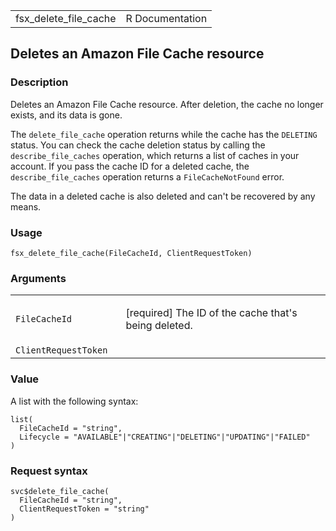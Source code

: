 <table style="width: 100%;">
<tbody>
<tr class="odd">
<td>fsx_delete_file_cache</td>
<td style="text-align: right;">R Documentation</td>
</tr>
</tbody>
</table>

## Deletes an Amazon File Cache resource

### Description

Deletes an Amazon File Cache resource. After deletion, the cache no
longer exists, and its data is gone.

The `delete_file_cache` operation returns while the cache has the
`DELETING` status. You can check the cache deletion status by calling
the `describe_file_caches` operation, which returns a list of caches in
your account. If you pass the cache ID for a deleted cache, the
`describe_file_caches` operation returns a `FileCacheNotFound` error.

The data in a deleted cache is also deleted and can't be recovered by
any means.

### Usage

    fsx_delete_file_cache(FileCacheId, ClientRequestToken)

### Arguments

<table>
<colgroup>
<col style="width: 35%" />
<col style="width: 65%" />
</colgroup>
<tbody>
<tr class="odd">
<td><code
id="fsx_delete_file_cache_:_FileCacheId">FileCacheId</code></td>
<td><p>[required] The ID of the cache that's being deleted.</p></td>
</tr>
<tr class="even">
<td><code
id="fsx_delete_file_cache_:_ClientRequestToken">ClientRequestToken</code></td>
<td></td>
</tr>
</tbody>
</table>

### Value

A list with the following syntax:

    list(
      FileCacheId = "string",
      Lifecycle = "AVAILABLE"|"CREATING"|"DELETING"|"UPDATING"|"FAILED"
    )

### Request syntax

    svc$delete_file_cache(
      FileCacheId = "string",
      ClientRequestToken = "string"
    )
